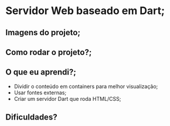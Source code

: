 # Servidor Web baseado em Dart;
## Imagens do projeto;
## Como rodar o projeto?;
## O que eu aprendi?;
- Dividir o conteúdo em containers para melhor visualização;
- Usar fontes externas;
- Criar um servidor Dart que roda HTML/CSS;
## Dificuldades?
